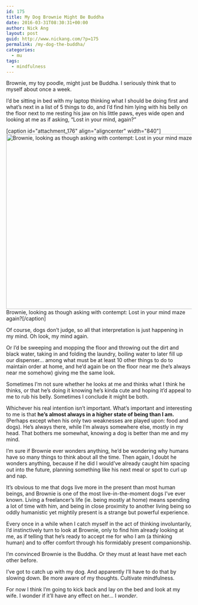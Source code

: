 ```yaml
---
id: 175
title: My Dog Brownie Might Be Buddha
date: 2016-03-31T08:30:31+00:00
author: Nick Ang
layout: post
guid: http://www.nickang.com/?p=175
permalink: /my-dog-the-buddha/
categories:
  - mu
tags:
  - mindfulness
---
```

Brownie, my toy poodle, might just be Buddha. I seriously think that to myself about once a week.

I’d be sitting in bed with my laptop thinking what I should be doing first and what’s next in a list of 5 things to do, and I’d find him lying with his belly on the floor next to me resting his jaw on his little paws, eyes wide open and looking at me as if asking, “Lost in your mind, again?”

<!--more-->

[caption id="attachment_176" align="aligncenter" width="840"]<img class="size-large wp-image-176" src="http://www.nickang.com/wp-content/uploads/2016/03/brownie-judging-dog-1024x579.jpg" alt="Brownie, looking as though asking with contempt: Lost in your mind maze again?" width="840" height="475" /> Brownie, looking as though asking with contempt: Lost in your mind maze again?[/caption]

Of course, dogs don’t judge, so all that interpretation is just happening in my mind. Oh look, my mind again.

Or I’d be sweeping and mopping the floor and throwing out the dirt and black water, taking in and folding the laundry, boiling water to later fill up our dispenser… among what must be at least 10 other things to do to maintain order at home, and he’d again be on the floor near me (he’s always near me somehow) giving me the same look.

Sometimes I’m not sure whether he looks at me and thinks what I think he thinks, or that he’s doing it knowing he’s kinda cute and hoping it’d appeal to me to rub his belly. Sometimes I conclude it might be both.

Whichever his real intention isn’t important. What’s important and interesting to me is that <strong>he’s almost always in a higher state of being than I am.</strong> (Perhaps except when his only two weaknesses are played upon: food and dogs). He’s always there, while I’m always somewhere else, mostly in my head. That bothers me somewhat, knowing a dog is better than me and my mind.

I’m sure if Brownie ever wonders anything, he’d be wondering why humans have so many things to think about all the time. Then again, I doubt he wonders anything, because if he did I would’ve already caught him spacing out into the future, planning something like his next meal or spot to curl up and nap.

It’s obvious to me that dogs live more in the present than most human beings, and Brownie is one of the most live-in-the-moment dogs I’ve ever known. Living a freelancer’s life (ie. being mostly at home) means spending a lot of time with him, and being in close proximity to another living being so oddly humanistic yet mightily present is a strange but powerful experience.

Every once in a while when I catch myself in the act of thinking involuntarily, I’d instinctively turn to look at Brownie, only to find him already looking at me, as if telling that he’s ready to accept me for who I am (a thinking human) and to offer comfort through his formidably present companionship.

I’m convinced Brownie is the Buddha. Or they must at least have met each other before.

I’ve got to catch up with my dog. And apparently I’ll have to do that by slowing down. Be more aware of my thoughts. Cultivate mindfulness.

For now I think I’m going to kick back and lay on the bed and look at my wife. I wonder if it’ll have any effect on her… I <em>wonder</em>.